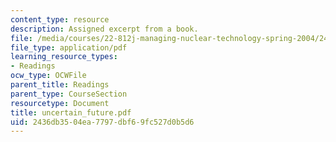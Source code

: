 ```yaml
---
content_type: resource
description: Assigned excerpt from a book.
file: /media/courses/22-812j-managing-nuclear-technology-spring-2004/2436db3504ea7797dbf69fc527d0b5d6_uncertain_future.pdf
file_type: application/pdf
learning_resource_types:
- Readings
ocw_type: OCWFile
parent_title: Readings
parent_type: CourseSection
resourcetype: Document
title: uncertain_future.pdf
uid: 2436db35-04ea-7797-dbf6-9fc527d0b5d6
---
```

